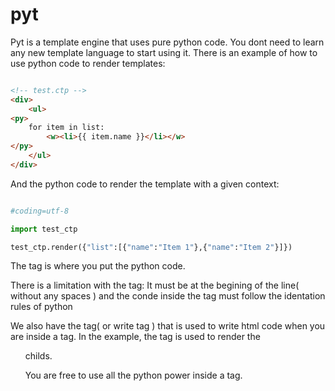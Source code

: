 # pyt

Pyt is a template engine that uses pure python code. You dont need to learn any new template language to start using it.
There is an example of how to use python code to render templates:


````html

<!-- test.ctp -->
<div>
	<ul>
<py>
	for item in list:
		<w><li>{{ item.name }}</li></w>
</py>
	</ul>
</div>
````

And the python code to render the template with a given context:

````python

#coding=utf-8

import test_ctp

test_ctp.render({"list":[{"name":"Item 1"},{"name":"Item 2"}]})

````

The <py> tag is where you put the python code. 

There is a limitation with the <py> tag: It must be at the begining of the line( without any spaces ) and the conde inside the tag must follow the identation rules of python

We also have the <w> tag( or write tag ) that is used to write html code when you are inside a <py> tag. In the example, the <w> tag is used to render the <ul> childs.

You are free to use all the python power inside a <py> tag.
